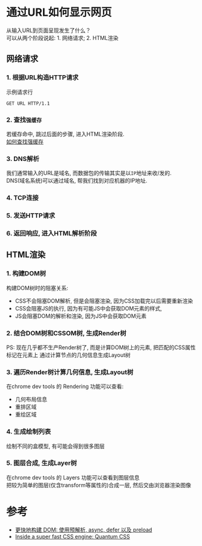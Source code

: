 # 通过URL如何显示网页
从输入URL到页面呈现发生了什么？  
可以从两个阶段说起: 1. 网络请求; 2. HTML渲染

## 网络请求
### 1. 根据URL构造HTTP请求
示例请求行  

    GET URL HTTP/1.1

### 2. 查找`强缓存`
若缓存命中, 跳过后面的步骤, 进入HTML渲染阶段.  
[如何查找强缓存](./请求缓存)

### 3. DNS解析
我们通常输入的URL是域名, 而数据包的传输其实是以`IP`地址来收/发的.   
DNS(域名系统)可以通过域名, 帮我们找到对应机器的IP地址.  

### 4. TCP连接


### 5. 发送HTTP请求

### 6. 返回响应, 进入HTML解析阶段


## HTML渲染

### 1. 构建DOM树
构建DOM树时的阻塞关系: 
- CSS不会阻塞DOM解析, 但是会阻塞渲染, 因为CSS加载完以后需要重新渲染
- CSS会阻塞JS的执行, 因为有可能JS中会获取DOM元素的样式, 
- JS会阻塞DOM的解析和渲染, 因为JS中会获取DOM元素

### 2. 结合DOM树和CSSOM树, 生成Render树
PS: 现在几乎都不生产Render树了, 而是计算DOM树上的元素, 把匹配的CSS属性标记在元素上
通过计算节点的几何信息生成Layout树

### 3. 遍历Render树计算几何信息, 生成Layout树
在chrome dev tools 的 Rendering 功能可以查看:
- 几何布局信息
- 重排区域
- 重绘区域

### 4. 生成绘制列表
绘制不同的盒模型, 有可能会得到很多图层

### 5. 图层合成, 生成Layer树
在chrome dev tools 的 Layers 功能可以查看到图层信息  
把较为简单的图层(仅含transform等属性的)合成一层, 然后交由浏览器渲染图像  



# 参考
- [更快地构建 DOM: 使用预解析, async, defer 以及 preload](https://www.zcfy.cc/article/building-the-dom-faster-speculative-parsing-async-defer-and-preload-x2605-mozilla-hacks-8211-the-web-developer-blog-4224.html?t=new)  
- [Inside a super fast CSS engine: Quantum CSS](https://hacks.mozilla.org/2017/08/inside-a-super-fast-css-engine-quantum-css-aka-stylo/)
